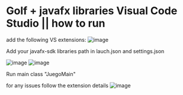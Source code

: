 # Golf + javafx libraries Visual Code Studio || how to run 

add the following VS extensions:
![image](https://github.com/diegoRecinos/Golf/assets/104780516/699da4f1-61d6-405a-a5d8-1b7866586291)

Add your javafx-sdk libraries path in lauch.json and settings.json 

![image](https://github.com/diegoRecinos/Golf/assets/104780516/c1f5c52f-94a6-46e5-870b-074c421ecf5d)
![image](https://github.com/diegoRecinos/Golf/assets/104780516/e1c5c1aa-2f22-4df8-91e6-fc617985b2c0)



Run  main class "JuegoMain"

for any issues follow the extension details
![image](https://github.com/diegoRecinos/Golf/assets/104780516/aeb16ea4-7c51-42a5-88eb-2bd3bece7e1d)


